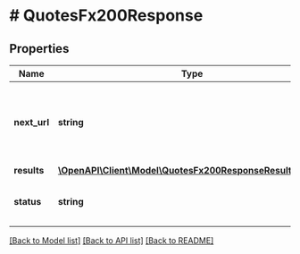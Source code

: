 # # QuotesFx200Response

## Properties

Name | Type | Description | Notes
------------ | ------------- | ------------- | -------------
**next_url** | **string** | If present, this value can be used to fetch the next page of data. | [optional]
**results** | [**\OpenAPI\Client\Model\QuotesFx200ResponseResultsInner[]**](QuotesFx200ResponseResultsInner.md) |  | [optional]
**status** | **string** | The status of this request&#39;s response. |

[[Back to Model list]](../../README.md#models) [[Back to API list]](../../README.md#endpoints) [[Back to README]](../../README.md)
